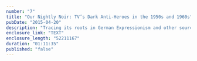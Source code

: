 ```yaml
---
number: "7"
title: "Our Nightly Noir: TV’s Dark Anti-Heroes in the 1950s and 1960s"
pubDate: "2015-04-20"
description: "Tracing its roots in German Expressionism and other sources, we examine the development of noir as a genre in American cinema including the careers of Roy Huggins and Richard Diamond, television shows like The Fugitive, and the expansion and lasting impact of noir on films such as Blade Runner, Dark City and the work of the Coen Brothers."
enclosure_link: "TEXT"
enclosure_length: "52211167"
duration: "01:11:35"
published: "false"
---
```

